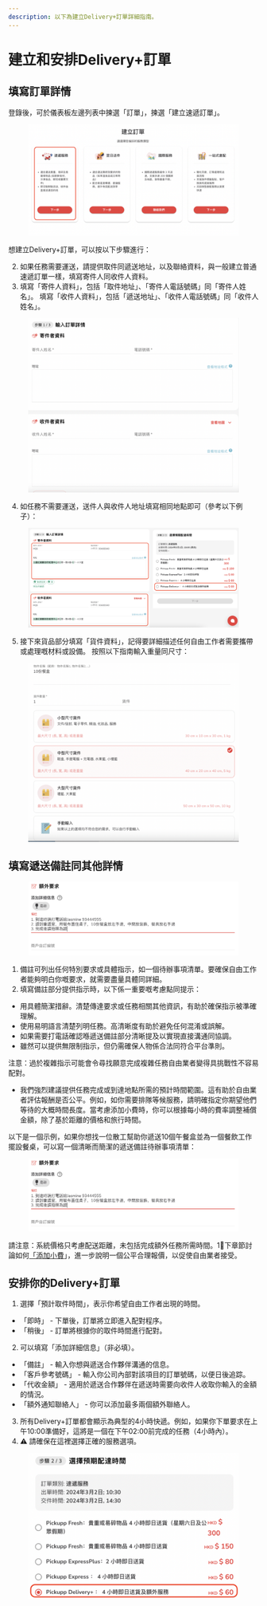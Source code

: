 ```yaml
---
description: 以下為建立Delivery+訂單詳細指南。
---
```


# 建立和安排Delivery+訂單

## 填寫訂單詳情&#x20;

登錄後，可於儀表板左邊列表中揀選「訂單」，揀選「建立速遞訂單」。

<figure><img src="../.gitbook/assets/Screenshot 2024-03-01 at 1.42.35 AM.png" alt=""><figcaption></figcaption></figure>

想建立Delivery+訂單，可以按以下步驟進行：

2. 如果任務需要運送，請提供取件同遞送地址，以及聯絡資料，與一般建立普通速遞訂單一樣，填寫寄件人同收件人資料。
3. 填寫「寄件人資料」，包括「取件地址」、「寄件人電話號碼」同「寄件人姓名」。 填寫「收件人資料」，包括「遞送地址」、「收件人電話號碼」同「收件人姓名」。

<figure><img src="../.gitbook/assets/Screenshot 2024-03-01 at 1.47.32 AM.png" alt=""><figcaption></figcaption></figure>

4. 如任務不需要運送，送件人與收件人地址填寫相同地點即可（參考以下例子）：

<figure><img src="../.gitbook/assets/Screenshot 2024-03-01 at 9.50.51 AM.png" alt=""><figcaption></figcaption></figure>

5. 接下來貨品部分填寫「貨件資料」，記得要詳細描述任何自由工作者需要攜帶或處理嘅材料或設備。 按照以下指南輸入重量同尺寸：

<figure><img src="../.gitbook/assets/Screenshot 2024-03-01 at 10.10.49 AM.png" alt=""><figcaption></figcaption></figure>

## 填寫遞送備註同其他詳情

<figure><img src="../.gitbook/assets/Screenshot 2024-03-01 at 10.30.06 AM (1).png" alt=""><figcaption></figcaption></figure>



1. 備註可列出任何特別要求或具體指示，如一個待辦事項清單。要確保自由工作者能夠明白你嘅要求，就需要盡量具體同詳細。
2. 填寫備註部分提供指示時，以下係一重要嘅考慮點同提示：

* 用具體簡潔措辭。清楚傳達要求或任務相關其他資訊，有助於確保指示被準確理解。
* 使用易明語言清楚列明任務。高清晰度有助於避免任何混淆或誤解。
* 如果需要打電話確認喺遞送備註部分清晰提及以實現直接溝通同協調。
* 雖然可以提供無限制指示，但仍需確保人物係合法同符合平台準則。

注意：過於複雜指示可能會令尋找願意完成複雜任務自由業者變得具挑戰性不容易配對。

* 我們強烈建議提供任務完成或到達地點所需的預計時間範圍。這有助於自由業者評估報酬是否公平。例如，如你需要排隊等候服務，請明確指定你期望他們等待的大概時間長度。當考慮添加小費時，你可以根據每小時的費率調整補償金額，除了基於距離的價格和旅行時間。

以下是一個示例，如果你想找一位散工幫助你遞送10個午餐盒並為一個餐飲工作擺設餐桌，可以寫一個清晰而簡潔的遞送備註待辦事項清單：

<figure><img src="../.gitbook/assets/Screenshot 2024-03-01 at 10.30.06 AM.png" alt=""><figcaption></figcaption></figure>



請注意：系統價格只考慮配送距離，未包括完成額外任務所需時間。1⃣️下章節討論如何[「添加小費](tian-jia-xiao-fei-yi-jia-su-su-di-zhuan-yuan-pi-pei.md)」，進一步說明一個公平合理報價，以促使自由業者接受。

## 安排你的Delivery+訂單

1. 選擇「預計取件時間」，表示你希望自由工作者出現的時間。

* 「即時」 - 下單後，訂單將立即進入配對程序。
* 「稍後」 - 訂單將根據你的取件時間進行配對。

2. 可以填寫「添加詳細信息」（非必填）。

* 「備註」 - 輸入你想與遞送合作夥伴溝通的信息。
* 「客戶參考號碼」 - 輸入你公司內部對該項目的訂單號碼，以便日後追踪。
* 「代收金額」 - 適用於遞送合作夥伴在遞送時需要向收件人收取你輸入的金額的情況。
* 「額外通知聯絡人」 - 你可以添加最多兩個額外聯絡人。

3. 所有Delivery+訂單都會顯示為典型的4小時快遞。例如，如果你下單要求在上午10:00準備好，這將是一個在下午02:00前完成的任務（4小時內）。
4. ⚠️ 請確保在這裡選擇正確的服務選項。

<figure><img src="../.gitbook/assets/Screenshot 2024-03-01 at 12.11.42 PM.png" alt=""><figcaption></figcaption></figure>
